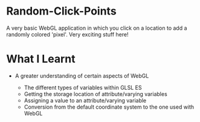 # Random-Click-Points
A very basic WebGL application in which you click on a location to add a randomly colored 'pixel'. Very exciting stuff here!

# What I Learnt

* A greater understanding of certain aspects of WebGL

  * The different types of variables within GLSL ES 
  * Getting the storage location of attribute/varying variables
  * Assigning a value to an attribute/varying variable
  * Conversion from the default <canvas> coordinate system to the one used with WebGL
  


